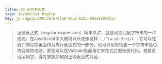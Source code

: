```yaml
---
title: JS-正则表达式
tags: JavaScript RegExp
key: js-regexp:100c3876-0fa0-4dbb-b3b5-b91169054d57
---
```


> 正则表达式（regular expression）简单来讲，就是用来匹配字符串的一种规则，在JavaScript中大概可以长成像这样： `/^[a-z0-9]+$/i` ；它可以在我们的程序里面作为执行表达式的一部分，也可以用来检查一个字符串是否符合某种规则。甚至可以在VsCode里面用它来花式匹配替换代码。想要灵活运用它，得先掌握如何跟正则表达式对话...

<!--more-->
